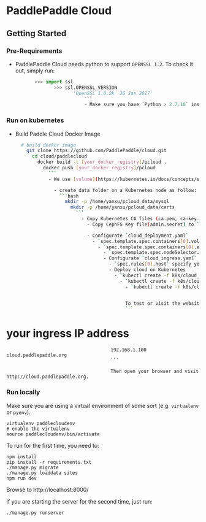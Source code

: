 # PaddlePaddle Cloud

## Getting Started

### Pre-Requirements
- PaddlePaddle Cloud needs python to support `OPENSSL 1.2`. To check it out, simply run:
    ```python
           >>> import ssl
                  >>> ssl.OPENSSL_VERSION
                         'OpenSSL 1.0.2k  26 Jan 2017'
                             ```
                             - Make sure you have `Python > 2.7.10` installed.

### Run on kubernetes
- Build Paddle Cloud Docker Image
  ```bash
    # build docker image
      git clone https://github.com/PaddlePaddle/cloud.git
        cd cloud/paddlecloud
          docker build -t [your_docker_registry]/pcloud .
            docker push [your_docker_registry]/pcloud
              ```
              - We use [volume](https://kubernetes.io/docs/concepts/storage/volumes/) to mount MySQL data and cert files, such as CephFS, GlusterFS and etc..., the follow is a example using [hostpath](https://kubernetes.io/docs/concepts/storage/volumes/#hostpath):

                - create data folder on a Kubernetes node as follow:
                  ```bash
                    mkdir -p /home/yanxu/pcloud_data/mysql
                      mkdir -p /home/yanxu/pcloud_data/certs
                        ```
                          - Copy Kubernetes CA files (ca.pem, ca-key.pem, ca.srl) to `certs` folder
                            - Copy CephFS Key file(admin.secret) to `certs` folder

                            - Configurate `cloud_deployment.yaml`
                              - `spec.template.spec.containers[0].volumes` change the `hostPath` which match your data folder.
                                - `spec.template.spec.containers[0].env`, chagne the value of `CLOUD_DOMAIN` to your domain. *NOTE*: the domain is unique in one Kubernetes cluster.
                                  - `spec.template.spec.nodeSelector.`, edit the value `kubernetes.io/hostname` to host which data folder on.You can use `kubectl get nodes` to list all the Kubernetes nodes.
                                  - Configurate `cloud_ingress.yaml`
                                    - `spec.rules[0].host` specify your domain name
                                    - Deploy cloud on Kubernetes
                                      - `kubectl create -f k8s/cloud_deployment.yaml`
                                        - `kubectl create -f k8s/cloud_service.yaml`
                                          - `kubectl create -f k8s/cloud_ingress.yaml`


                                          To test or visit the website, find out the kubernetes [ingress](https://kubernetes.io/docs/concepts/services-networking/ingress/) IP addresses, and bind it to your `/etc/hosts` file:
                                          ```
# your ingress IP address
                                          192.168.1.100    cloud.paddlepaddle.org
                                          ```

                                          Then open your browser and visit http://cloud.paddlepaddle.org.

### Run locally
Make sure you are using a virtual environment of some sort (e.g. `virtualenv` or
`pyenv`).
```
virtualenv paddlecloudenv
# enable the virtualenv
source paddlecloudenv/bin/activate
```

To run for the first time, you need to:
```
npm install
pip install -r requirements.txt
./manage.py migrate
./manage.py loaddata sites
npm run dev
```

Browse to http://localhost:8000/

If you are starting the server for the second time, just run:
```
./manage.py runserver
```

